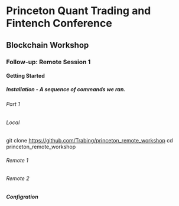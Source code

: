# Princeton Quant Trading and Fintench Conference

## Blockchain Workshop

### Follow-up: Remote Session 1

#### Getting Started

##### Installation - A sequence of commands we ran.

###### Part 1

###### Local

git clone https://github.com/Trabing/princeton_remote_workshop
cd princeton_remote_workshop

###### Remote 1
###### Remote 2




##### Configration
